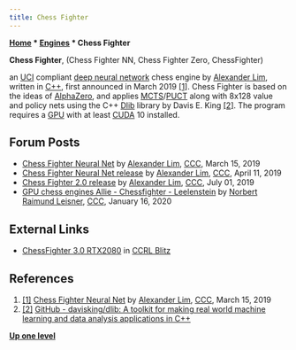 ```yaml
---
title: Chess Fighter
---
```

**[Home](Home "Home") * [Engines](Engines "Engines") * Chess Fighter**

**Chess Fighter**, (Chess Fighter NN, Chess Fighter Zero, ChessFighter)

an [UCI](UCI "UCI") compliant [deep neural network](Neural_Networks#Deep "Neural Networks") chess engine by [Alexander Lim](index.php?title=Alexander_Lim&action=edit&redlink=1 "Alexander Lim (page does not exist)"), written in [C++](Cpp "Cpp"), first announced in March 2019 <a id="cite-note-1" href="#cite-ref-1">[1]</a>.
Chess Fighter is based on the ideas of [AlphaZero](AlphaZero "AlphaZero"), and applies [MCTS](Monte-Carlo_Tree_Search "Monte-Carlo Tree Search")/[PUCT](Christopher_D._Rosin#PUCT "Christopher D. Rosin") along with 8x128 value and policy nets using the C++ [Dlib](https://en.wikipedia.org/wiki/Dlib) library by Davis E. King <a id="cite-note-2" href="#cite-ref-2">[2]</a>. The program requires a [GPU](GPU "GPU") with at least [CUDA](https://en.wikipedia.org/wiki/CUDA) 10 installed.

## Forum Posts

- [Chess Fighter Neural Net](http://www.talkchess.com/forum3/viewtopic.php?t=70206) by [Alexander Lim](index.php?title=Alexander_Lim&action=edit&redlink=1 "Alexander Lim (page does not exist)"), [CCC](CCC "CCC"), March 15, 2019
- [Chess Fighter Neural Net release](http://www.talkchess.com/forum3/viewtopic.php?t=70469) by [Alexander Lim](index.php?title=Alexander_Lim&action=edit&redlink=1 "Alexander Lim (page does not exist)"), [CCC](CCC "CCC"), April 11, 2019
- [Chess Fighter 2.0 release](http://www.talkchess.com/forum3/viewtopic.php?t=71163) by [Alexander Lim](index.php?title=Alexander_Lim&action=edit&redlink=1 "Alexander Lim (page does not exist)"), [CCC](CCC "CCC"), July 01, 2019
- [GPU chess engines Allie - Chessfighter - Leelenstein](http://talkchess.com/forum3/viewtopic.php?f=2&t=72827) by [Norbert Raimund Leisner](Norbert_Raimund_Leisner "Norbert Raimund Leisner"), [CCC](CCC "CCC"), January 16, 2020

## External Links

- [ChessFighter 3.0 RTX2080](http://ccrl.chessdom.com/ccrl/404/cgi/engine_details.cgi?match_length=30&print=Details&each_game=1&eng=ChessFighter%203.0%20RTX2080) in [CCRL Blitz](CCRL "CCRL")

## References

1. <a id="cite-ref-1" href="#cite-note-1">[1]</a> [Chess Fighter Neural Net](http://www.talkchess.com/forum3/viewtopic.php?t=70206) by [Alexander Lim](index.php?title=Alexander_Lim&action=edit&redlink=1 "Alexander Lim (page does not exist)"), [CCC](CCC "CCC"), March 15, 2019
1. <a id="cite-ref-2" href="#cite-note-2">[2]</a> [GitHub - davisking/dlib: A toolkit for making real world machine learning and data analysis applications in C++](https://github.com/davisking/dlib)

**[Up one level](Engines "Engines")**

